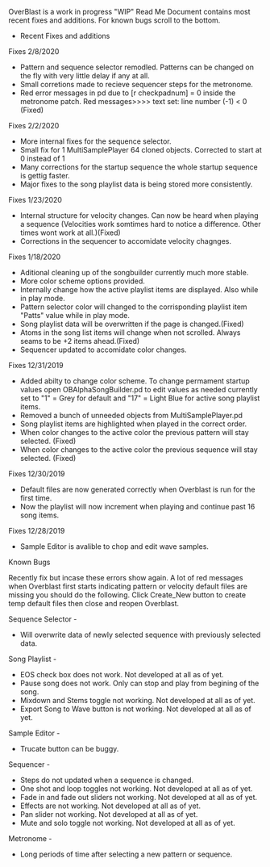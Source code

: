OverBlast is a work in progress "WIP"
Read Me Document contains most recent fixes and additions. For known bugs scroll to the bottom.

- Recent Fixes and additions

Fixes 2/8/2020
-	Pattern and sequence selector remodled. Patterns can be changed on the fly with very little delay if any at all.
-	Small corretions made to recieve sequencer steps for the metronome.
-	Red error messages in pd due to [r checkpadnum] = 0 inside the metronome patch. Red messages>>>> text set: line number (-1) < 0 (Fixed)

Fixes 2/2/2020
-	More internal fixes for the sequence selector. 
- 	Small fix for 1 MultiSamplePlayer 64 cloned objects. Corrected to start at 0 instead of 1
- 	Many corrections for the startup sequence the whole startup sequence is gettig faster.
-	Major fixes to the song playlist data is being stored more consistently.

Fixes 1/23/2020
- 	Internal structure for velocity changes. Can now be heard when playing a sequence
	(Velocities work somtimes hard to notice a difference. Other times wont work at all.)(Fixed)
- 	Corrections in the sequencer to accomidate velocity chagnges.

Fixes 1/18/2020
- 	Aditional cleaning up of the songbuilder currently much more stable.
- 	More color scheme options provided.
- 	Internally change how the active playlist items are displayed. Also while in play mode.
- 	Pattern selector color will changed to the corrisponding playlist item "Patts" value while in play mode.
- 	Song playlist data will be overwritten if the page is changed.(Fixed)
- 	Atoms in the song list items will change when not scrolled. Always seams to be +2 items ahead.(Fixed)
- 	Sequencer updated to accomidate color changes.

Fixes 12/31/2019

- 	Added abilty to change color scheme. To change permament startup
	values open OBAlphaSongBuilder.pd to edit values as needed currently set to "1" = Grey for default
	and "17" = Light Blue for active song playlist items.
- 	Removed a bunch of unneeded objects from MultiSamplePlayer.pd 
- 	Song playlist items are highlighted when played in the correct order.
- 	When color changes to the active color the previous pattern will stay selected. (Fixed)
- 	When color changes to the active color the previous sequence will stay selected. (Fixed)

Fixes 12/30/2019

- 	Default files are now generated correctly when Overblast is run for the first time.
- 	Now the playlist will now increment when playing and continue past 16 song items.

Fixes 12/28/2019
- 	Sample Editor is avalible to chop and edit wave samples.

Known Bugs

Recently fix but incase these errors show again. A lot of red messages when Overblast
first starts indicating pattern or velocity default files are missing you should do the following.
Click Create_New button to create temp default files then close and reopen Overblast.

Sequence Selector -

-	Will overwrite data of newly selected sequence with previously selected data.

Song Playlist -

- 	EOS check box does not work. Not developed at all as of yet.
- 	Pause song does not work. Only can stop and play from begining of the song.
- 	Mixdown and Stems toggle not working. Not developed at all as of yet. 
- 	Export Song to Wave button is not working. Not developed at all as of yet. 

Sample Editor -

- Trucate button can be buggy.

Sequencer - 

- 	Steps do not updated when a sequence is changed.
- 	One shot and loop toggles not working. Not developed at all as of yet. 
- 	Fade in and fade out sliders not working. Not developed at all as of yet. 
- 	Effects are not working. Not developed at all as of yet. 
- 	Pan slider not working. Not developed at all as of yet. 
- 	Mute and solo toggle not working. Not developed at all as of yet. 

Metronome -

- 	Long periods of time after selecting a new pattern or sequence.
